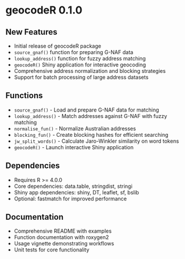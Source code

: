 # geocodeR 0.1.0

## New Features

* Initial release of geocodeR package
* `source_gnaf()` function for preparing G-NAF data
* `lookup_address()` function for fuzzy address matching
* `geocodeR()` Shiny application for interactive geocoding
* Comprehensive address normalization and blocking strategies
* Support for batch processing of large address datasets

## Functions

* `source_gnaf()` - Load and prepare G-NAF data for matching
* `lookup_address()` - Match addresses against G-NAF with fuzzy matching
* `normalise_fun()` - Normalize Australian addresses
* `blocking_fun()` - Create blocking hashes for efficient searching
* `jw_split_words()` - Calculate Jaro-Winkler similarity on word tokens
* `geocodeR()` - Launch interactive Shiny application

## Dependencies

* Requires R >= 4.0.0
* Core dependencies: data.table, stringdist, stringi
* Shiny app dependencies: shiny, DT, leaflet, sf, bslib
* Optional: fastmatch for improved performance

## Documentation

* Comprehensive README with examples
* Function documentation with roxygen2
* Usage vignette demonstrating workflows
* Unit tests for core functionality
